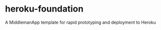 heroku-foundation
=================

A MiddlemanApp template for rapid prototyping and deployment to Heroku

